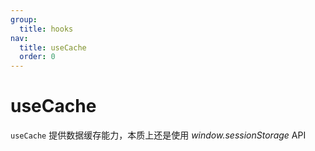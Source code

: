 ```yaml
---
group:
  title: hooks
nav:
  title: useCache
  order: 0
---
```


# useCache

`useCache` 提供数据缓存能力，本质上还是使用 _window.sessionStorage_ API
